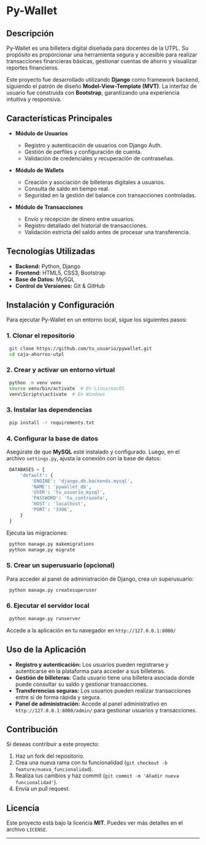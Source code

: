 # Py-Wallet

## Descripción
Py-Wallet es una billetera digital diseñada para docentes de la UTPL. Su propósito es proporcionar una herramienta segura y accesible para realizar transacciones financieras básicas, gestionar cuentas de ahorro y visualizar reportes financieros.

Este proyecto fue desarrollado utilizando **Django** como framework backend, siguiendo el patrón de diseño **Model-View-Template (MVT)**. La interfaz de usuario fue construida con **Bootstrap**, garantizando una experiencia intuitiva y responsiva.

## Características Principales
- **Módulo de Usuarios**
  - Registro y autenticación de usuarios con Django Auth.
  - Gestión de perfiles y configuración de cuenta.
  - Validación de credenciales y recuperación de contraseñas.

- **Módulo de Wallets**
  - Creación y asociación de billeteras digitales a usuarios.
  - Consulta de saldo en tiempo real.
  - Seguridad en la gestión del balance con transacciones controladas.

- **Módulo de Transacciones**
  - Envío y recepción de dinero entre usuarios.
  - Registro detallado del historial de transacciones.
  - Validación estricta del saldo antes de procesar una transferencia.

## Tecnologías Utilizadas
- **Backend:** Python, Django
- **Frontend:** HTML5, CSS3, Bootstrap
- **Base de Datos:** MySQL
- **Control de Versiones:** Git & GitHub

## Instalación y Configuración
Para ejecutar Py-Wallet en un entorno local, sigue los siguientes pasos:

### 1. Clonar el repositorio
```sh
 git clone https://github.com/tu_usuario/pywallet.git
 cd caja-ahorros-utpl
```

### 2. Crear y activar un entorno virtual
```sh
 python -m venv venv
 source venv/bin/activate  # En Linux/macOS
 venv\Scripts\activate  # En Windows
```

### 3. Instalar las dependencias
```sh
 pip install -r requirements.txt
```

### 4. Configurar la base de datos
Asegúrate de que **MySQL** esté instalado y configurado. Luego, en el archivo `settings.py`, ajusta la conexión con la base de datos:
```python
 DATABASES = {
     'default': {
         'ENGINE': 'django.db.backends.mysql',
         'NAME': 'pywallet_db',
         'USER': 'tu_usuario_mysql',
         'PASSWORD': 'tu_contraseña',
         'HOST': 'localhost',
         'PORT': '3306',
     }
 }
```

Ejecuta las migraciones:
```sh
 python manage.py makemigrations
 python manage.py migrate
```

### 5. Crear un superusuario (opcional)
Para acceder al panel de administración de Django, crea un superusuario:
```sh
 python manage.py createsuperuser
```

### 6. Ejecutar el servidor local
```sh
 python manage.py runserver
```
Accede a la aplicación en tu navegador en `http://127.0.0.1:8000/`

## Uso de la Aplicación
- **Registro y autenticación:** Los usuarios pueden registrarse y autenticarse en la plataforma para acceder a sus billeteras.
- **Gestión de billeteras:** Cada usuario tiene una billetera asociada donde puede consultar su saldo y gestionar transacciones.
- **Transferencias seguras:** Los usuarios pueden realizar transacciones entre sí de forma rápida y segura.
- **Panel de administración:** Accede al panel administrativo en `http://127.0.0.1:8000/admin/` para gestionar usuarios y transacciones.

## Contribución
Si deseas contribuir a este proyecto:
1. Haz un fork del repositorio.
2. Crea una nueva rama con tu funcionalidad (`git checkout -b feature/nueva_funcionalidad`).
3. Realiza tus cambios y haz commit (`git commit -m 'Añadir nueva funcionalidad'`).
4. Envía un pull request.

## Licencia
Este proyecto está bajo la licencia **MIT**. Puedes ver más detalles en el archivo `LICENSE`.

---
